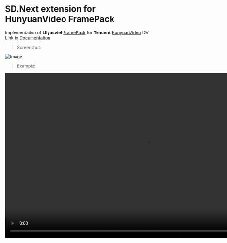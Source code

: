# SD.Next extension for HunyuanVideo FramePack

Implementation of **Lllyasviel** [FramePack](https://lllyasviel.github.io/frame_pack_gitpage/) for **Tencent** [HunyuanVideo](https://huggingface.co/tencent/HunyuanVideo) I2V  
Link to [Documentation](https://vladmandic.github.io/sdnext-docs/FramePack/)

> Screenshot:

![Image](https://github.com/user-attachments/assets/68ee7cc3-dd80-4b40-bede-dda7d7bc47c8)

> Example:

<video width=928 height=544 src="https://github.com/user-attachments/assets/59566791-a901-4703-91f3-e4053e03d7c3"></video>
